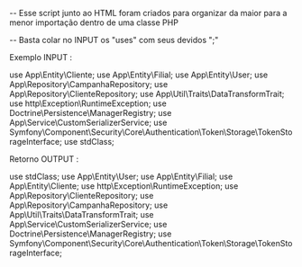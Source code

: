 -- Esse script junto ao HTML foram criados para organizar da maior para a menor importação dentro de uma classe PHP

-- Basta colar no INPUT os "uses" com seus devidos ";"

Exemplo INPUT :

use App\Entity\Cliente;
use App\Entity\Filial;
use App\Entity\User;
use App\Repository\CampanhaRepository;
use App\Repository\ClienteRepository;
use App\Util\Traits\DataTransformTrait;
use http\Exception\RuntimeException;
use Doctrine\Persistence\ManagerRegistry;
use App\Service\CustomSerializerService;
use Symfony\Component\Security\Core\Authentication\Token\Storage\TokenStorageInterface;
use stdClass;

Retorno OUTPUT :

use stdClass;
use App\Entity\User;
use App\Entity\Filial;
use App\Entity\Cliente;
use http\Exception\RuntimeException;
use App\Repository\ClienteRepository;
use App\Repository\CampanhaRepository;
use App\Util\Traits\DataTransformTrait;
use App\Service\CustomSerializerService;
use Doctrine\Persistence\ManagerRegistry;
use Symfony\Component\Security\Core\Authentication\Token\Storage\TokenStorageInterface;